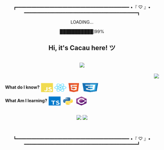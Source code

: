 <!--  ### Hi, it's Cacau here! -->

<!-- **itscacauinpt/itscacauinpt** is a ✨ _special_ ✨ repository because its `README.md` (this file) appears on your GitHub profile.
 -->
<!--  <img align="right"
 height="280em"     src="https://raw.githubusercontent.com/gist/itscacauinpt/7f479588f649761bd4bbd6e471bf430b/raw/fd7d51f31d1cb750bece4b8ef0d0f0d819c33a8f/myCard.svg"/> -->
<div align="center">
  <p>┏━━━━━━━━━━━━━━━━━━━━━━━━━━━━━━━━━━━━━━━━━━━━ •『 ♡ 』• ━━━━━━━━━━━━━━━━━━━━━━━━━━━━━━━━━━━━━━━━━━━━┓</p>
  <p>LOADING...</p>
  <p>███████████]99%</p>
  <h2>Hi, it's Cacau here! ツ</h2>
</div>

<!-- <div align="center">
<p>- 🔭 I’m currently working on ...</p>
<p>- 🌱 I’m currently learning ...</p>
<p>- 👯 I’m looking to collaborate on ... </p>
<p>- 🤔 I’m looking for help with ...</p>
<p>- 💬 Ask me about ...</p>
<p>- 📫 How to reach me: ...</p>
<p>- 😄 Pronouns: ...</p>
<p>- ⚡ Fun fact: ...</p>
</div> -->

<a href="https://github.com/itscacauinpt"></a>

<br/>

<div align="center">
 <a href="https://www.linkedin.com/in/anaclaudia-de-souza" target="_blank">
  <img src="https://img.shields.io/badge/-LinkedIn-%230077B5?style=for-the-badge&logo=linkedin&logoColor=black">
 </a>
</div>

<br/>

<img align="right" atl="good" src="https://media.giphy.com/media/11ISwbgCxEzMyY/giphy.gif">

<br/>

 **What do I know?**   <img align="center" alt="Cacau-Js" height="30" width="40" src="https://raw.githubusercontent.com/devicons/devicon/master/icons/javascript/javascript-plain.svg">
  <img align="center" alt="Cacau-React" height="30" width="40" src="https://raw.githubusercontent.com/devicons/devicon/master/icons/react/react-original.svg">
  <img align="center" alt="Cacau-HTML" height="30" width="40" src="https://raw.githubusercontent.com/devicons/devicon/master/icons/html5/html5-original.svg">
  <img align="center" alt="Cacau-CSS" height="30" width="60" src="https://raw.githubusercontent.com/devicons/devicon/master/icons/css3/css3-original.svg">
<!--   <img align="center" at="Cacau-JS" height="30" src="https://img.shields.io/badge/Jest-C21325?style=for-the-badge&logo=jest&logoColor=white">
  -->
 
 **What Am I learning?**  <img align="center" alt="Cacau-Ts" height="30" width="40" src="https://raw.githubusercontent.com/devicons/devicon/master/icons/typescript/typescript-plain.svg">
  <img align="center" alt="Cacau-Python" height="30" width="40" src="https://raw.githubusercontent.com/devicons/devicon/master/icons/python/python-original.svg">
  <img align="center" alt="Cacau-Csharp" height="30" width="40" src="https://raw.githubusercontent.com/devicons/devicon/master/icons/csharp/csharp-original.svg">
 
<br/>

<div align="center">
  <img height="180em"
       src="https://github-readme-stats.vercel.app/api?username=itscacauinpt&show_icons=true&theme=dracula&include_all_commits=true&count_private=true"/>
  <img height="180em"
       src="https://github-readme-stats.vercel.app/api/top-langs/?username=itscacauinpt&layout=compact&langs_count=7&theme=dracula"/>
</div>
<br/>

<!--   ![Snake animation](https://github.com/rafaballerini/rafaballerini/blob/output/github-contribution-grid-snake.svg) -->
  <br/>
<p align="center">┗━━━━━━━━━━━━━━━━━━━━━━━━━━━━━━━━━━━━━━━━━━━━ •『 ♡ 』• ━━━━━━━━━━━━━━━━━━━━━━━━━━━━━━━━━━━━━━━━━━━━┛</p>
